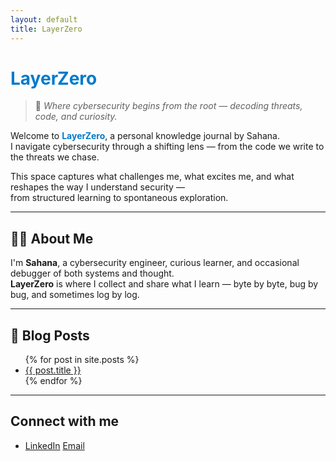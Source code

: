 ```yaml
---
layout: default
title: LayerZero
---
```


# <h1><span style="color:#007acc;">LayerZero</span></h1>

> 🧠 *Where cybersecurity begins from the root — decoding threats, code, and curiosity.*

Welcome to <span style="color:#007acc; font-weight:bold;">LayerZero</span>, a personal knowledge journal by Sahana.  
I navigate cybersecurity through a shifting lens — from the code we write to the threats we chase.

This space captures what challenges me, what excites me, and what reshapes the way I understand security —  
from structured learning to spontaneous exploration.

---

## 👩‍💻 About Me

I'm **Sahana**, a cybersecurity engineer, curious learner, and occasional debugger of both systems and thought.  
**LayerZero** is where I collect and share what I learn — byte by byte, bug by bug, and sometimes log by log.

---

## 📝 Blog Posts

<ul>
  {% for post in site.posts %}
    <li><a href="{{ site.baseurl }}{{ post.url }}">{{ post.title }}</a></li>
  {% endfor %}
</ul>

---

##   Connect with me

- [LinkedIn](https://www.linkedin.com/in/sahananmurthy/)  [Email](mailto:sahanamurthy2010@gmail.com)
  
